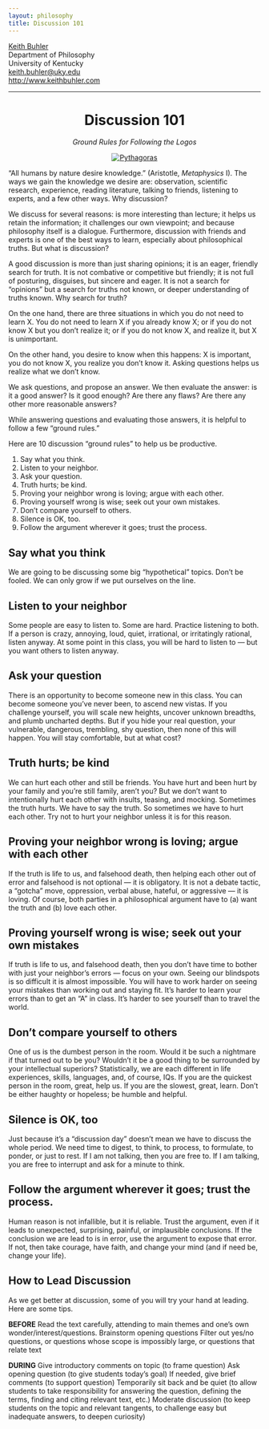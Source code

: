 ```yaml
---
layout: philosophy
title: Discussion 101
---
```


[Keith Buhler](http://keithbuhler.github.io)  
Department of Philosophy  
University of Kentucky  
keith.buhler@uky.edu  
http://www.keithbuhler.com  

----

<center>

<h1>Discussion 101</h1>

*Ground Rules for Following the Logos*


<a href="https://en.wikipedia.org/wiki/Pythagoras"><img src="http://www.famous-mathematicians.com/images/pythagoras.jpg" class="w3-border w3-padding-4 w3-padding-tiny" alt="Pythagoras"></a>

</center>


“All humans by nature desire knowledge.” (Aristotle, *Metaphysics* I). The ways we gain the knowledge we desire are: observation, scientific research, experience, reading literature, talking to friends, listening to experts, and a few other ways. Why discussion? 

We discuss for several reasons:  is more interesting than lecture; it helps us retain the information; it challenges our own viewpoint; and because philosophy itself is a dialogue. Furthermore, discussion with friends and experts is one of the best ways to learn, especially about philosophical truths. But what is discussion? 

A good discussion is more than just sharing opinions; it is an eager, friendly search for truth. It is not combative or competitive but friendly; it is not full of posturing, disguises, but sincere and eager. It is not a search for “opinions” but a search for truths not known, or deeper understanding of truths known. Why search for truth? 

On the one hand, there are three situations in which you do not need to learn X. You do not need to learn X if you already know X; or if you do not know X but you don’t realize it; or if you do not know  X, and realize it, but X is unimportant. 

On the other hand, you desire to know when this happens: X is important, you do not know X, you realize you don’t know it. Asking questions helps us realize what we don’t know. 

We ask questions, and propose an answer. We then evaluate the answer: is it a good answer? Is it good enough? Are there any flaws? Are there any other more reasonable answers? 

While answering questions and evaluating those answers, it is helpful to follow a few “ground rules.” 

Here are 10 discussion “ground rules” to help us be productive.

1. Say what you think.
2. Listen to your neighbor.
3. Ask your question.
4. Truth hurts; be kind.
5. Proving your neighbor wrong is loving; argue with each other.
6. Proving yourself wrong is wise; seek out your own mistakes.
7. Don’t compare yourself to others.
8. Silence is OK, too.
9. Follow the argument wherever it goes; trust the process.


## Say what you think

We are going to be discussing some big “hypothetical” topics. Don’t be fooled. We can only grow if we put ourselves on the line. 

## Listen to your neighbor

Some people are easy to listen to. Some are hard. Practice listening to both. If a person is crazy, annoying, loud, quiet, irrational, or irritatingly rational, listen anyway. At some point in this class, you will be hard to listen to — but you want others to listen anyway. 

## Ask your question

There is an opportunity to become someone new in this class. You can become someone you’ve never been, to ascend new vistas. If you challenge yourself, you will scale new heights, uncover unknown breadths, and plumb uncharted depths. But if you hide your real question, your vulnerable, dangerous, trembling, shy question, then none of this will happen. You will stay comfortable, but at what cost? 

## Truth hurts; be kind

We can hurt each other and still be friends. You have hurt and been hurt by your family and you’re still family, aren’t you? But we don’t want to intentionally hurt each other with insults, teasing, and mocking. Sometimes the truth hurts. We have to say the truth. So sometimes we have to hurt each other. Try not to hurt your neighbor unless it is for this reason. 

## Proving your neighbor wrong is loving; argue with each other

If the truth is life to us, and falsehood death, then helping each other out of error and falsehood is not optional — it is obligatory. It is not a debate tactic, a “gotcha” move, oppression, verbal abuse, hateful, or aggressive — it is loving. Of course, both parties in a philosophical argument have to (a) want the truth and (b) love each other.

## Proving yourself wrong is wise; seek out your own mistakes

If truth is life to us, and falsehood death, then you don’t have time to bother with just your neighbor’s errors — focus on your own. Seeing our blindspots is so difficult it is almost impossible. You will have to work harder on seeing your mistakes than working out and staying fit. It’s harder to learn your errors than to get an “A” in class. It’s harder to see yourself than to travel the world. 

## Don’t compare yourself to others

One of us is the dumbest person in the room. Would it be such a nightmare if that turned out to be you? Wouldn’t it be a good thing to be surrounded by your intellectual superiors? Statistically, we are each different in life experiences, skills, languages, and, of course, IQs. If you are the quickest person in the room, great, help us. If you are the slowest, great, learn. Don’t be either haughty or hopeless; be humble and helpful. 

## Silence is OK, too

Just because it’s a “discussion day” doesn’t mean we have to discuss the whole period. We need time to digest, to think, to process, to formulate, to ponder, or just to rest. If I am not talking, then you are free to. If I am talking, you are free to interrupt and ask for a minute to think. 

## Follow the argument wherever it goes; trust the process.  

Human reason is not infallible, but it is reliable. Trust the argument, even if it leads to unexpected, surprising, painful, or implausible conclusions. If the conclusion we are lead to is in error, use the argument to expose that error. If not, then take courage, have faith, and change your mind (and if need be, change your life). 


## How to Lead Discussion

As we get better at discussion, some of  you will try your hand at leading. Here are some tips. 

**BEFORE**
Read the text carefully, attending to main themes and one’s own wonder/interest/questions.
Brainstorm opening questions
Filter out yes/no questions, or questions whose scope is impossibly large, or questions that relate text

**DURING**
Give introductory comments on topic (to frame question)
Ask opening question (to give students today’s goal)
If needed, give brief comments (to support question)
Temporarily sit back and be quiet (to allow students to take responsibility for answering the question, defining the terms, finding and citing relevant text, etc.)
Moderate discussion (to keep students on the topic and relevant tangents, to challenge easy but inadequate answers, to deepen curiosity)
